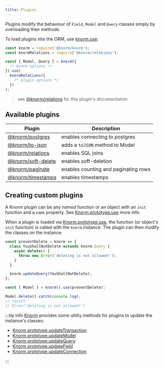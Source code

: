 ```yaml
---
title: Plugins
---
```


Plugins modify the behaviour of `Field`, `Model` and `Query` classes simply by
overloading their methods.

To load plugins into the ORM, use
[knorm.use](/api.md#knorm-use-plugin-%E2%87%92-knorm):

```js
const knorm = require('@knorm/knorm');
const knormRelations = require('@knorm/relations');

const { Model, Query } = knorm({
  /* knorm options */
}).use(
  knormRelations({
    /* plugin options */
  })
);
```

> see [@knorm/relations](/plugins/relations.md) for this plugin's documentation

## Available plugins

| Plugin                                        | Description                          |
| --------------------------------------------- | ------------------------------------ |
| [@knorm/postgres](/plugins/postgres.md)       | enables connecting to postgres       |
| [@knorm/to-json](/plugins/to-json.md)         | adds a `toJSON` method to Model      |
| [@knorm/relations](/plugins/relations.md)     | enables SQL joins                    |
| [@knorm/soft-delete](/plugins/soft-delete.md) | enables soft-deletion                |
| [@knorm/paginate](/plugins/paginate.md)       | enables counting and paginating rows |
| [@knorm/timestamps](/plugins/timestamps.md)   | enables timestamps                   |

## Creating custom plugins

A Knorm plugin can be any _named_ function or an object with an `init` function
and a `name` property. See
[Knorm.prototype.use](/api.md#knorm-use-plugin-%E2%87%92-knorm) more info.

When a plugin is loaded via
[Knorm.prototype.use](/api.md#knorm-use-plugin-%E2%87%92-knorm), the function
(or object's `init` function) is called with the `knorm` instance. The plugin
can then modify the classes on the instance:

```js
const preventDelete = knorm => {
  class YouShallNotDelete extends knorm.Query {
    async delete() {
      throw new Error('deleting is not allowed!');
    }
  }

  knorm.updateQuery(YouShallNotDelete);
};

const { Model } = knorm().use(preventDelete);

Model.delete().catch(console.log);
// result:
// Error('deleting is not allowed!')
```

:::tip info
[Knorm](/api.md#knorm) provides some utility methods for plugins to update the
instance's classes:

- [Knorm.prototype.updateTransaction](/api.md#knorm-updatetransaction-transaction-%E2%87%92-knorm)
- [Knorm.prototype.updateModel](/api.md#knorm-updatemodel-model-%E2%87%92-knorm)
- [Knorm.prototype.updateQuery](/api.md#knorm-updatequery-query-%E2%87%92-knorm)
- [Knorm.prototype.updateField](/api.md#knorm-updatefield-field-%E2%87%92-knorm)
- [Knorm.prototype.updateConnection](/api.md#knorm-updateconnection-connection-%E2%87%92-knorm)

:::
